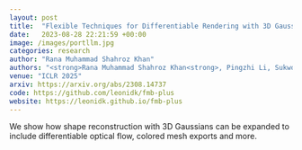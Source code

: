 ```yaml
---
layout: post
title:  "Flexible Techniques for Differentiable Rendering with 3D Gaussians"
date:   2023-08-28 22:21:59 +00:00
image: /images/portllm.jpg
categories: research
author: "Rana Muhammad Shahroz Khan"
authors: "<strong>Rana Muhammad Shahroz Khan<strong>, Pingzhi Li, Sukwon Yun, Zhenyu Wang, Shahriar Nirjon, Chau-Wai Wong, Tianlong Chen"
venue: "ICLR 2025"
arxiv: https://arxiv.org/abs/2308.14737
code: https://github.com/leonidk/fmb-plus
website: https://leonidk.github.io/fmb-plus
---
```

We show how shape reconstruction with 3D Gaussians can be expanded to include differentiable optical flow, colored mesh exports and more. 
